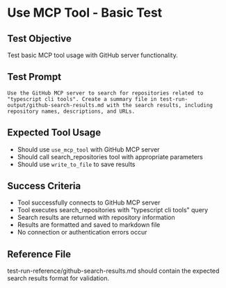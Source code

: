 # Use MCP Tool - Basic Test

## Test Objective

Test basic MCP tool usage with GitHub server functionality.

## Test Prompt

```
Use the GitHub MCP server to search for repositories related to "typescript cli tools". Create a summary file in test-run-output/github-search-results.md with the search results, including repository names, descriptions, and URLs.
```

## Expected Tool Usage

- Should use `use_mcp_tool` with GitHub MCP server
- Should call search_repositories tool with appropriate parameters
- Should use `write_to_file` to save results

## Success Criteria

- Tool successfully connects to GitHub MCP server
- Tool executes search_repositories with "typescript cli tools" query
- Search results are returned with repository information
- Results are formatted and saved to markdown file
- No connection or authentication errors occur

## Reference File

test-run-reference/github-search-results.md should contain the expected search results format for validation.
